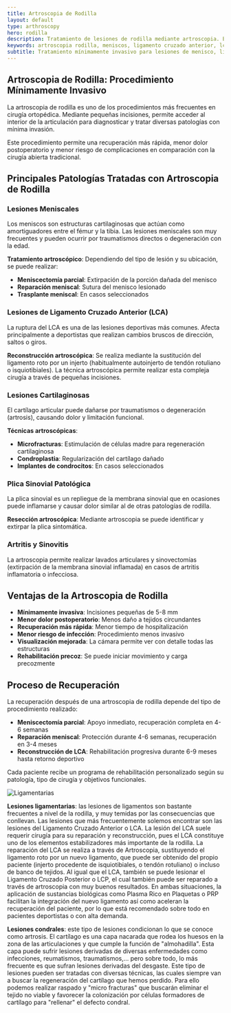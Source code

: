 ```yaml
---
title: Artroscopia de Rodilla
layout: default
type: arthroscopy
hero: rodilla
description: Tratamiento de lesiones de rodilla mediante artroscopia. Especialista en reparación de meniscos, ligamentos y cartílago. Dr. Sammy Orozco, Cali, Colombia.
keywords: artroscopia rodilla, meniscos, ligamento cruzado anterior, lca, condromalacia, cartílago, cirugía artroscópica rodilla, artroscopia cali
subtitle: Tratamiento mínimamente invasivo para lesiones de menisco, ligamentos y cartílago
---
```


## Artroscopia de Rodilla: Procedimiento Mínimamente Invasivo

La artroscopia de rodilla es uno de los procedimientos más frecuentes en cirugía ortopédica. Mediante pequeñas incisiones, permite acceder al interior de la articulación para diagnosticar y tratar diversas patologías con mínima invasión.

Este procedimiento permite una recuperación más rápida, menor dolor postoperatorio y menor riesgo de complicaciones en comparación con la cirugía abierta tradicional.

## Principales Patologías Tratadas con Artroscopia de Rodilla

### Lesiones Meniscales

Los meniscos son estructuras cartilaginosas que actúan como amortiguadores entre el fémur y la tibia. Las lesiones meniscales son muy frecuentes y pueden ocurrir por traumatismos directos o degeneración con la edad.

**Tratamiento artroscópico**: Dependiendo del tipo de lesión y su ubicación, se puede realizar:

- **Meniscectomía parcial**: Extirpación de la porción dañada del menisco
- **Reparación meniscal**: Sutura del menisco lesionado
- **Trasplante meniscal**: En casos seleccionados

### Lesiones de Ligamento Cruzado Anterior (LCA)

La ruptura del LCA es una de las lesiones deportivas más comunes. Afecta principalmente a deportistas que realizan cambios bruscos de dirección, saltos o giros.

**Reconstrucción artroscópica**: Se realiza mediante la sustitución del ligamento roto por un injerto (habitualmente autoinjerto de tendón rotuliano o isquiotibiales). La técnica artroscópica permite realizar esta compleja cirugía a través de pequeñas incisiones.

### Lesiones Cartilaginosas

El cartílago articular puede dañarse por traumatismos o degeneración (artrosis), causando dolor y limitación funcional.

**Técnicas artroscópicas**:

- **Microfracturas**: Estimulación de células madre para regeneración cartilaginosa
- **Condroplastia**: Regularización del cartílago dañado
- **Implantes de condrocitos**: En casos seleccionados

### Plica Sinovial Patológica

La plica sinovial es un repliegue de la membrana sinovial que en ocasiones puede inflamarse y causar dolor similar al de otras patologías de rodilla.

**Resección artroscópica**: Mediante artroscopia se puede identificar y extirpar la plica sintomática.

### Artritis y Sinovitis

La artroscopia permite realizar lavados articulares y sinovectomías (extirpación de la membrana sinovial inflamada) en casos de artritis inflamatoria o infecciosa.

## Ventajas de la Artroscopia de Rodilla

- **Mínimamente invasiva**: Incisiones pequeñas de 5-8 mm
- **Menor dolor postoperatorio**: Menos daño a tejidos circundantes
- **Recuperación más rápida**: Menor tiempo de hospitalización
- **Menor riesgo de infección**: Procedimiento menos invasivo
- **Visualización mejorada**: La cámara permite ver con detalle todas las estructuras
- **Rehabilitación precoz**: Se puede iniciar movimiento y carga precozmente

## Proceso de Recuperación

La recuperación después de una artroscopia de rodilla depende del tipo de procedimiento realizado:

- **Meniscectomía parcial**: Apoyo inmediato, recuperación completa en 4-6 semanas
- **Reparación meniscal**: Protección durante 4-6 semanas, recuperación en 3-4 meses
- **Reconstrucción de LCA**: Rehabilitación progresiva durante 6-9 meses hasta retorno deportivo

Cada paciente recibe un programa de rehabilitación personalizado según su patología, tipo de cirugía y objetivos funcionales.

![Ligamentarias](/assets/knee.png "Ligamentarias")

**Lesiones ligamentarias**: las lesiones de ligamentos son bastante frecuentes a nivel de la rodilla, y muy temidas por las consecuencias que conllevan. Las lesiones que más frecuentemente solemos encontrar son las lesiones del Ligamento Cruzado Anterior o LCA.
La lesión del LCA suele requerir cirugía para su reparación y reconstrucción, pues el LCA constituye uno de los elementos estabilizadores más importante de la rodilla.
La reparación del LCA se realiza a través de Artroscopia, sustituyendo el ligamento roto por un nuevo ligamento, que puede ser obtenido del propio paciente (injerto procedente de isquiotibiales, o tendón rotuliano) o incluso de banco de tejidos.
Al igual que el LCA, también se puede lesionar el Ligamento Cruzado Posterior o LCP, el cual también puede ser reparado a través de artroscopia con muy buenos resultados.
En ambas situaciones, la aplicación de sustancias biológicas como Plasma Rico en Plaquetas o PRP facilitan la integración del nuevo ligamento así como aceleran la recuperación del paciente, por lo que está recomendado sobre todo en pacientes deportistas o con alta demanda.

**Lesiones condrales**: este tipo de lesiones condicionan lo que se conoce como artrosis. El cartílago es una capa nacarada que rodea los huesos en la zona de las articulaciones y que cumple la función de "almohadilla". Esta capa puede sufrir lesiones derivadas de diversas enfermedades como infecciones, reumatismos, traumatismos,... pero sobre todo, lo más frecuente es que sufran lesiones derivadas del desgaste. Este tipo de lesiones pueden ser tratadas con diversas técnicas, las cuales siempre van a buscar la regeneración del cartílago que hemos perdido. Para ello podemos realizar raspado y "micro fracturas" que buscarán eliminar el tejido no viable y favorecer la colonización por células formadores de cartílago para "rellenar" el defecto condral.
